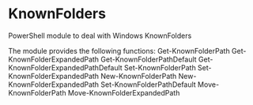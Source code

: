 # KnownFolders
PowerShell module to deal with Windows KnownFolders

The module provides the following functions:
  Get-KnownFolderPath
  Get-KnownFolderExpandedPath
  Get-KnownFolderPathDefault
  Get-KnownFolderExpandedPathDefault
  Set-KnownFolderPath
  Set-KnownFolderExpandedPath
  New-KnownFolderPath
  New-KnownFolderExpandedPath
  Set-KnownFolderPathDefault
  Move-KnownFolderPath
  Move-KnownFolderExpandedPath

